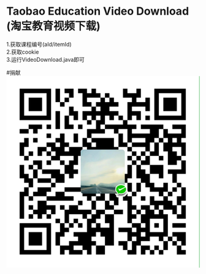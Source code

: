 
# Taobao Education Video Download (淘宝教育视频下载)

1.获取课程编号(aId/itemId)<br r/>
2.获取cookie<br r/>
3.运行VideoDownload.java即可<br r/>

#捐献<br r/>
![Alt text](xxx.png)
